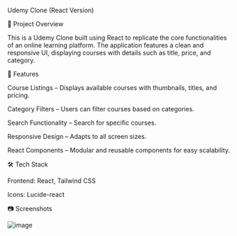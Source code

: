 Udemy Clone (React Version)

📌 Project Overview

This is a Udemy Clone built using React to replicate the core functionalities of an online learning platform. The application features a clean and responsive UI, displaying courses with details such as title, price, and category.

🚀 Features

Course Listings – Displays available courses with thumbnails, titles, and pricing.

Category Filters – Users can filter courses based on categories.

Search Functionality – Search for specific courses.

Responsive Design – Adapts to all screen sizes.

React Components – Modular and reusable components for easy scalability.

🛠️ Tech Stack

Frontend: React, Tailwind CSS

Icons: Lucide-react

📷 Screenshots

![image](https://github.com/user-attachments/assets/153335ed-9c7a-4fdd-a0c3-16a08f3ffb1b)
